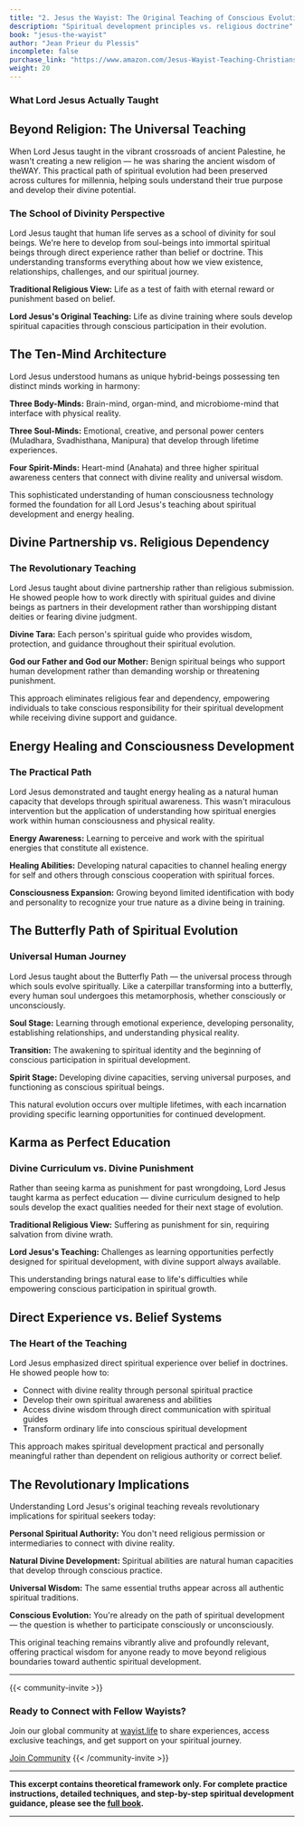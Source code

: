 ```yaml
---
title: "2. Jesus the Wayist: The Original Teaching of Conscious Evolution"
description: "Spiritual development principles vs. religious doctrine"
book: "jesus-the-wayist"
author: "Jean Prieur du Plessis"
incomplete: false
purchase_link: "https://www.amazon.com/Jesus-Wayist-Teaching-Christians-Religion-ebook/dp/B0DSBH3D8K"
weight: 20
---
```



### What Lord Jesus Actually Taught

## Beyond Religion: The Universal Teaching

When Lord Jesus taught in the vibrant crossroads of ancient Palestine, he wasn't creating a new religion — he was sharing the ancient wisdom of theWAY. This practical path of spiritual evolution had been preserved across cultures for millennia, helping souls understand their true purpose and develop their divine potential.

### The School of Divinity Perspective

Lord Jesus taught that human life serves as a school of divinity for soul beings. We're here to develop from soul-beings into immortal spiritual beings through direct experience rather than belief or doctrine. This understanding transforms everything about how we view existence, relationships, challenges, and our spiritual journey.

**Traditional Religious View:** Life as a test of faith with eternal reward or punishment based on belief.

**Lord Jesus's Original Teaching:** Life as divine training where souls develop spiritual capacities through conscious participation in their evolution.

## The Ten-Mind Architecture

Lord Jesus understood humans as unique hybrid-beings possessing ten distinct minds working in harmony:

**Three Body-Minds:** Brain-mind, organ-mind, and microbiome-mind that interface with physical reality.

**Three Soul-Minds:** Emotional, creative, and personal power centers (Muladhara, Svadhisthana, Manipura) that develop through lifetime experiences.

**Four Spirit-Minds:** Heart-mind (Anahata) and three higher spiritual awareness centers that connect with divine reality and universal wisdom.

This sophisticated understanding of human consciousness technology formed the foundation for all Lord Jesus's teaching about spiritual development and energy healing.

## Divine Partnership vs. Religious Dependency

### The Revolutionary Teaching

Lord Jesus taught about divine partnership rather than religious submission. He showed people how to work directly with spiritual guides and divine beings as partners in their development rather than worshipping distant deities or fearing divine judgment.

**Divine Tara:** Each person's spiritual guide who provides wisdom, protection, and guidance throughout their spiritual evolution.

**God our Father and God our Mother:** Benign spiritual beings who support human development rather than demanding worship or threatening punishment.

This approach eliminates religious fear and dependency, empowering individuals to take conscious responsibility for their spiritual development while receiving divine support and guidance.

## Energy Healing and Consciousness Development

### The Practical Path

Lord Jesus demonstrated and taught energy healing as a natural human capacity that develops through spiritual awareness. This wasn't miraculous intervention but the application of understanding how spiritual energies work within human consciousness and physical reality.

**Energy Awareness:** Learning to perceive and work with the spiritual energies that constitute all existence.

**Healing Abilities:** Developing natural capacities to channel healing energy for self and others through conscious cooperation with spiritual forces.

**Consciousness Expansion:** Growing beyond limited identification with body and personality to recognize your true nature as a divine being in training.

## The Butterfly Path of Spiritual Evolution

### Universal Human Journey

Lord Jesus taught about the Butterfly Path — the universal process through which souls evolve spiritually. Like a caterpillar transforming into a butterfly, every human soul undergoes this metamorphosis, whether consciously or unconsciously.

**Soul Stage:** Learning through emotional experience, developing personality, establishing relationships, and understanding physical reality.

**Transition:** The awakening to spiritual identity and the beginning of conscious participation in spiritual development.

**Spirit Stage:** Developing divine capacities, serving universal purposes, and functioning as conscious spiritual beings.

This natural evolution occurs over multiple lifetimes, with each incarnation providing specific learning opportunities for continued development.

## Karma as Perfect Education

### Divine Curriculum vs. Divine Punishment

Rather than seeing karma as punishment for past wrongdoing, Lord Jesus taught karma as perfect education — divine curriculum designed to help souls develop the exact qualities needed for their next stage of evolution.

**Traditional Religious View:** Suffering as punishment for sin, requiring salvation from divine wrath.

**Lord Jesus's Teaching:** Challenges as learning opportunities perfectly designed for spiritual development, with divine support always available.

This understanding brings natural ease to life's difficulties while empowering conscious participation in spiritual growth.

## Direct Experience vs. Belief Systems

### The Heart of the Teaching

Lord Jesus emphasized direct spiritual experience over belief in doctrines. He showed people how to:

- Connect with divine reality through personal spiritual practice
- Develop their own spiritual awareness and abilities
- Access divine wisdom through direct communication with spiritual guides
- Transform ordinary life into conscious spiritual development

This approach makes spiritual development practical and personally meaningful rather than dependent on religious authority or correct belief.

## The Revolutionary Implications

Understanding Lord Jesus's original teaching reveals revolutionary implications for spiritual seekers today:

**Personal Spiritual Authority:** You don't need religious permission or intermediaries to connect with divine reality.

**Natural Divine Development:** Spiritual abilities are natural human capacities that develop through conscious practice.

**Universal Wisdom:** The same essential truths appear across all authentic spiritual traditions.

**Conscious Evolution:** You're already on the path of spiritual development — the question is whether to participate consciously or unconsciously.

This original teaching remains vibrantly alive and profoundly relevant, offering practical wisdom for anyone ready to move beyond religious boundaries toward authentic spiritual development.


---

{{< community-invite >}}
### Ready to Connect with Fellow Wayists?

Join our global community at [wayist.life](https://wayist.life) to share experiences, access exclusive teachings, and get support on your spiritual journey.

<a href="https://wayist.life" class="cta-button">Join Community</a>
{{< /community-invite >}}

---

**This excerpt contains theoretical framework only. For complete practice instructions, detailed techniques, and step-by-step spiritual development guidance, please see the [full book](https://www.amazon.com/Jesus-Wayist-Teaching-Christians-Religion-ebook/dp/B0DSBH3D8K).**

---

